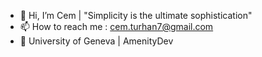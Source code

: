 - 👋 Hi, I’m Cem | "Simplicity is the ultimate sophistication"
- 📫 How to reach me : cem.turhan7@gmail.com
- 💼 University of Geneva | AmenityDev
